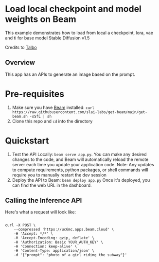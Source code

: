 # Load local checkpoint and model weights on Beam

This example demonstrates how to load from local a checkpoint, lora, vae and ti for base model Stable Diffusion v1.5

Credits to [Talbo](https://x.com/TalboSocial)

## Overview

This app has an APIs to generate an image based on the prompt.

# Pre-requisites 

1. Make sure you have [Beam](https://beam.cloud) installed: `curl https://raw.githubusercontent.com/slai-labs/get-beam/main/get-beam.sh -sSfL | sh`
2. Clone this repo and `cd` into the directory

# Quickstart

1. Test the API Locally: `beam serve app.py`. You can make any desired changes to the code, and Beam will automatically 
  reload the remote server each time you update your application code. 
  Note: Any updates to compute requirements, python packages, or shell commands will require you to manually restart the dev session
2. Deploy the API to Beam: `beam deploy app.py`
  Once it's deployed, you can find the web URL in the dashboard.


## Calling the Inference API

Here's what a request will look like:

```curl

curl -X POST \
    --compressed 'https://uc6mc.apps.beam.cloud' \
    -H 'Accept: */*' \
    -H 'Accept-Encoding: gzip, deflate' \
    -H 'Authorization: Basic YOUR_AUTH_KEY' \
    -H 'Connection: keep-alive' \
    -H 'Content-Type: application/json' \
    -d '{"prompt": "photo of a girl riding the subway"}'
```
